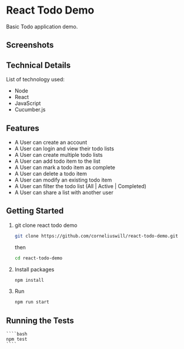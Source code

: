 # React Todo Demo

Basic Todo application demo.

## Screenshots

## Technical Details

List of technology used:

* Node
* React
* JavaScript
* Cucumber.js

## Features

* A User can create an account
* A User can login and view their todo lists
* A User can create multiple todo lists
* A User can add todo item to the list
* A User can mark a todo item as complete
* A User can delete a todo item
* A User can modify an existing todo item
* A User can filter the todo list (All | Active | Completed)
* A User can share a list with another user

## Getting Started

1. git clone react todo demo

    ````bash
    git clone https://github.com/corneliuswill/react-todo-demo.git
    ````
    then

    ````bash
    cd react-todo-demo
    ````

2. Install packages

    ````bash
    npm install
    ````

3. Run

    ````bash
    npm run start
    ````

## Running the Tests

    ````bash
    npm test
    ````